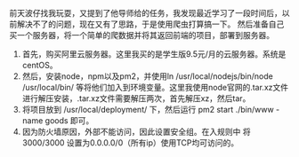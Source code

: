   前天波仔找我玩耍，又提到了他导师给的任务，我发现最近学习了一段时间后，以前解决不了的问题，现在又有了思路，于是使用爬虫打算搞一下。
  然后准备自己买一个服务器，将一个简单的爬数据并将其返回前端的项目，部署到服务器。
1. 首先，购买阿里云服务器。这里我买的是学生版9.5元/月的云服务器。系统是centOS。
2. 然后，安装node，npm以及pm2，并使用ln /usr/local/nodejs/bin/node /usr/local/bin/ 等将他们加入到环境变量。这里我使用node官网的.tar.xz文件进行解压安装，.tar.xz文件需要解压两次，首先解压xz，然后tar。
3. 将项目放到 /usr/local/deployment/ 下，然后运行 pm2 start ./bin/www -name goods 即可。
4. 因为防火墙原因，外部不能访问，因此设置安全组。在入规则中 将3000/3000 设置为0.0.0.0/0（所有ip）使用TCP均可访问的。